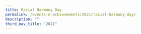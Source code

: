 ```yaml
---
title: Racial Harmony Day
permalink: /events-n-achievements/2021/racial-harmony-day/
description: ""
third_nav_title: "2021"
---
```

